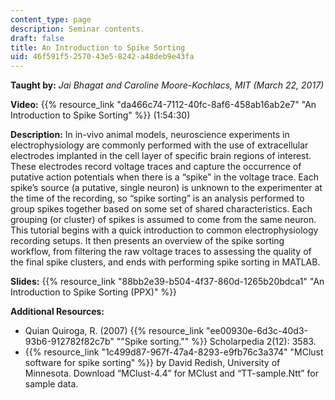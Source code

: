 ```yaml
---
content_type: page
description: Seminar contents.
draft: false
title: An Introduction to Spike Sorting
uid: 46f591f5-2570-43e5-8242-a48deb9e43fa
---
```

**Taught by:** *Jai Bhagat and Caroline Moore-Kochlacs, MIT (March 22, 2017)*

**Video:** {{% resource_link "da466c74-7112-40fc-8af6-458ab16ab2e7" "An Introduction to Spike Sorting" %}} (1:54:30)

**Description:** In in-vivo animal models, neuroscience experiments in electrophysiology are commonly performed with the use of extracellular electrodes implanted in the cell layer of specific brain regions of interest. These electrodes record voltage traces and capture the occurrence of putative action potentials when there is a “spike” in the voltage trace. Each spike’s source (a putative, single neuron) is unknown to the experimenter at the time of the recording, so “spike sorting” is an analysis performed to group spikes together based on some set of shared characteristics. Each grouping (or cluster) of spikes is assumed to come from the same neuron. This tutorial begins with a quick introduction to common electrophysiology recording setups. It then presents an overview of the spike sorting workflow, from filtering the raw voltage traces to assessing the quality of the final spike clusters, and ends with performing spike sorting in MATLAB.

**Slides:** {{% resource_link "88bb2e39-b504-4f37-860d-1265b20bdca1" "An Introduction to Spike Sorting (PPX)" %}}

**Additional Resources:**

- Quian Quiroga, R. (2007) {{% resource_link "ee00930e-6d3c-40d3-93b6-912782f82c7b" "\"Spike sorting.\"" %}} Scholarpedia 2(12): 3583.
- {{% resource_link "1c499d87-967f-47a4-8293-e9fb76c3a374" "MClust software for spike sorting" %}} by David Redish, University of Minnesota. Download “MClust-4.4” for MClust and “TT-sample.Ntt” for sample data.